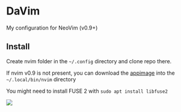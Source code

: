 # DaVim
My configuration for NeoVim (v0.9+)

## Install
Create nvim folder in the `~/.config` directory and clone repo there.

If nvim v0.9 is not present, you can download the [appimage](https://github.com/neovim/neovim/blob/master/INSTALL.md#appimage-universal-linux-package) into the `~/.local/bin/nvim` directory

You might need to install FUSE 2 with `sudo apt install libfuse2`

![](https://i.pinimg.com/originals/05/1d/53/051d5320f7824fad820489edf5e1fc76.gif)

